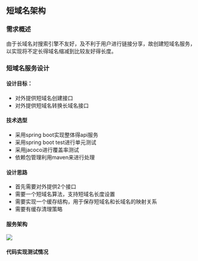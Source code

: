 ## 短域名架构
### 需求概述
由于长域名对搜索引擎不友好，及不利于用户进行链接分享，故创建短域名服务，以实现将不定长得域名缩减到比较友好得长度。
### 短域名服务设计
#### 设计目标：
+ 对外提供短域名创建接口
+ 对外提供短域名转换长域名接口
#### 技术选型
+ 采用spring boot实现整体得api服务
+ 采用spring boot test进行单元测试
+ 采用jacoco进行覆盖率测试
+ 依赖包管理利用maven来进行处理
#### 设计思路
+ 首先需要对外提供2个接口
+ 需要一个短域名算法，支持短域名长度设置
+ 需要实现一个缓存结构，用于保存短域名和长域名的映射关系
+ 需要有缓存清理策略
#### 服务架构
![](https://github.com/softprog/interview-assignments/blob/master/java/%E6%9E%B6%E6%9E%84.png)
#### 代码实现测试情况



